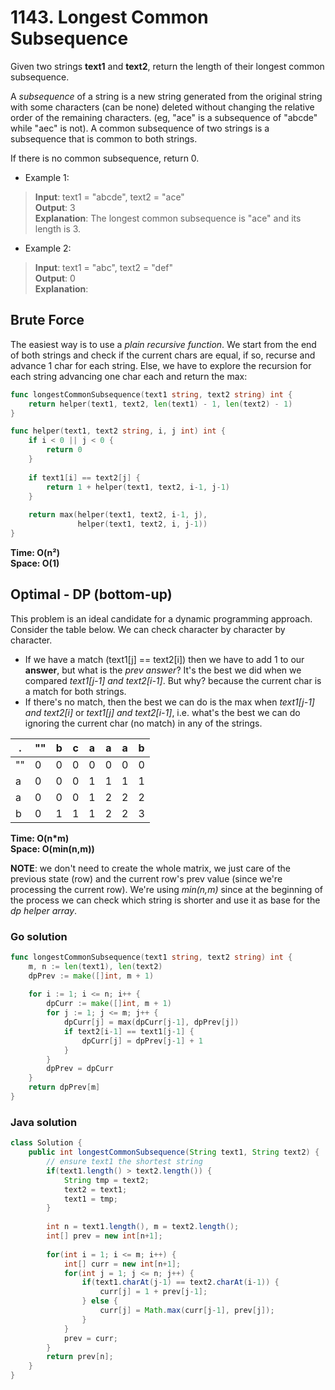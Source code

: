 # 1143. Longest Common Subsequence

Given two strings **text1** and **text2**, return the length of their longest common subsequence.

A *subsequence* of a string is a new string generated from the original string with some characters
(can be none) deleted without changing the relative order of the remaining characters. (eg, "ace" is
a subsequence of "abcde" while "aec" is not). A common subsequence of two strings is a subsequence 
that is common to both strings.

If there is no common subsequence, return 0.

- Example 1:
> **Input**: text1 = "abcde", text2 = "ace" <br>
> **Output**: 3 <br>
> **Explanation**: The longest common subsequence is "ace" and its length is 3.
- Example 2:
> **Input**: text1 = "abc", text2 = "def" <br>
> **Output**: 0 <br>
> **Explanation**:

## Brute Force
The easiest way is to use a *plain recursive function*. We start from the end of both strings and
check if the current chars are equal, if so, recurse and advance 1 char for each string. Else,
we have to explore the recursion for each string advancing one char each and return the max:

```go
func longestCommonSubsequence(text1 string, text2 string) int {
    return helper(text1, text2, len(text1) - 1, len(text2) - 1)
}

func helper(text1, text2 string, i, j int) int {
    if i < 0 || j < 0 {
        return 0
    }
    
    if text1[i] == text2[j] {
        return 1 + helper(text1, text2, i-1, j-1)
    }
    
    return max(helper(text1, text2, i-1, j),
               helper(text1, text2, i, j-1))
}
```

**Time: O(n²) <br> Space: O(1)**

## Optimal - DP (bottom-up)
This problem is an ideal candidate for a dynamic programming approach. Consider the table below.
We can check character by character by character. 

- If we have a match (text1[j] == text2[i]) then we have to add 1 to our **answer**, but what is
the *prev answer*? It's the best we did when we compared *text1[j-1] and text2[i-1]*. But why?
because the current char is a match for both strings.
- If there's no match, then the best we can do is the max when *text1[j-1] and text2[i]* or
*text1[j] and text2[i-1]*, i.e. what's the best we can do ignoring the current char (no match) in
any of the strings.

. | "" | b | c | a | a | a | b
--- | --- | --- | --- | --- | --- | --- | --- 
"" | 0 | 0 | 0 | 0 | 0 | 0 | 0
a | 0 | 0 | 0 | 1 | 1 | 1 | 1
a | 0 | 0 | 0 | 1 | 2 | 2 | 2
b | 0 | 1 | 1 | 1 | 2 | 2 | 3

**Time: O(n*m) <br> Space: O(min(n,m))**

**NOTE**: we don't need to create the whole matrix, we just care of the previous state (row) and
the current row's prev value (since we're processing the current row). We're using *min(n,m)* since
at the beginning of the process we can check which string is shorter and use it as base for the
*dp helper array*.

### Go solution
```go
func longestCommonSubsequence(text1 string, text2 string) int {
    m, n := len(text1), len(text2)
    dpPrev := make([]int, m + 1)
    
    for i := 1; i <= n; i++ {
        dpCurr := make([]int, m + 1)
        for j := 1; j <= m; j++ {
            dpCurr[j] = max(dpCurr[j-1], dpPrev[j])
            if text2[i-1] == text1[j-1] {
                dpCurr[j] = dpPrev[j-1] + 1
            }
        }
        dpPrev = dpCurr
    }
    return dpPrev[m]
}
```
### Java solution
```java
class Solution {
    public int longestCommonSubsequence(String text1, String text2) {
        // ensure text1 the shortest string
        if(text1.length() > text2.length()) {
            String tmp = text2;
            text2 = text1;
            text1 = tmp;
        }
        
        int n = text1.length(), m = text2.length();
        int[] prev = new int[n+1];
        
        for(int i = 1; i <= m; i++) {
            int[] curr = new int[n+1];
            for(int j = 1; j <= n; j++) {
                if(text1.charAt(j-1) == text2.charAt(i-1)) {
                    curr[j] = 1 + prev[j-1];
                } else {
                    curr[j] = Math.max(curr[j-1], prev[j]);
                }
            }
            prev = curr;
        }
        return prev[n];
    }
}
```